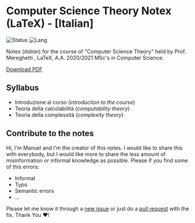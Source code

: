 # Computer Science Theory Notex (LaTeX) - [Italian]

![Status](https://img.shields.io/badge/notes-completed-brightgreen)
![Lang](https://img.shields.io/badge/lang-LaTeX%20-blue)

Notes (_italian_) for the course of "Computer Science Theory"
held by Prof. Mereghetti , LaTeX, A.A. 2020/2021 MSc's in Computer Science.

[Download PDF](notex.pdf)

## Syllabus

- Introduzione al corso (_introduction to the course_)
- Teoria della calcolabilità (_computability theory_)
- Teoria della complessità (_complexity theory_)

## Contribute to the notes

Hi, I'm Manuel and I'm the creator of this notes. I would like to share this with everybody,
but I would like more to share the less amount of misinformation or informal knowledge as possible.
Please if you find some of this errors:

- Informal
- Typo
- Semantic errors
- ...

Please let me know it through a [new issue](https://github.com/manuelpagliuca/computer-science-theory/issues/new) or just do a [pull request](https://github.com/manuelpagliuca/computer-science-theory/pulls) with the fix. Thank You ❤!
